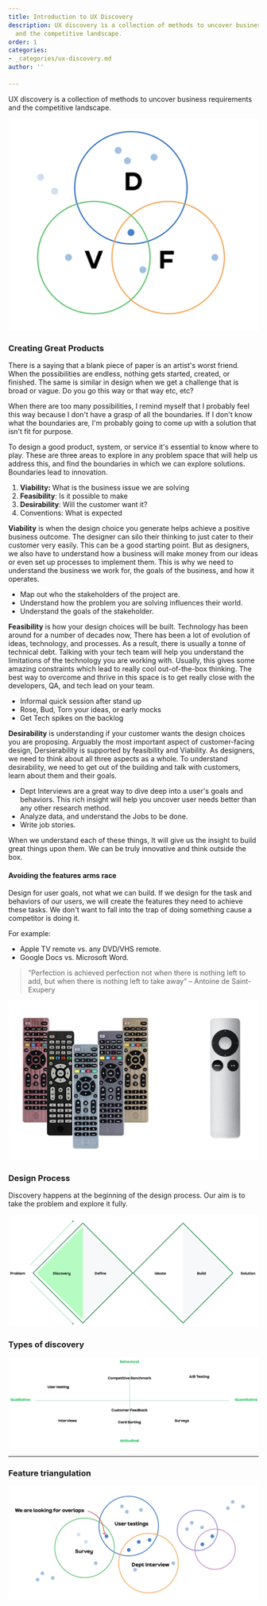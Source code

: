 ```yaml
---
title: Introduction to UX Discovery
description: UX discovery is a collection of methods to uncover business requirements
  and the competitive landscape.
order: 1
categories:
- _categories/ux-discovery.md
author: ''

---
```

UX discovery is a collection of methods to uncover business requirements and the competitive landscape.

![Product design venn](/images/product-design.png)

### Creating Great Products

There is a saying that a blank piece of paper is an artist's worst friend. When the possibilities are endless, nothing gets started, created, or finished. The same is similar in design when we get a challenge that is broad or vague. Do you go this way or that way etc, etc?   
  
When there are too many possibilities, I remind myself that I probably feel this way because I don't have a grasp of all the boundaries. If I don't know what the boundaries are, I'm probably going to come up with a solution that isn't fit for purpose.   
  
To design a good product, system, or service it's essential to know where to play. These are three areas to explore in any problem space that will help us address this, and find the boundaries in which we can explore solutions. Boundaries lead to innovation.

1. **Viability:** What is the business issue we are solving
2. **Feasibility**: Is it possible to make
3. **Desirability**: Will the customer want it?
4. Conventions: What is expected

  
**Viability** is when the design choice you generate helps achieve a positive business outcome. The designer can silo their thinking to just cater to their customer very easily. This can be a good starting point. But as designers, we also have to understand how a business will make money from our ideas or even set up processes to implement them. This is why we need to understand the business we work for, the goals of the business, and how it operates.

* Map out who the stakeholders of the project are.
* Understand how the problem you are solving influences their world.
* Understand the goals of the stakeholder.

  
**Feasibility** is how your design choices will be built. Technology has been around for a number of decades now, There has been a lot of evolution of ideas, technology, and processes. As a result, there is usually a tonne of technical debt. Talking with your tech team will help you understand the limitations of the technology you are working with. Usually, this gives some amazing constraints which lead to really cool out-of-the-box thinking. The best way to overcome and thrive in this space is to get really close with the developers, QA, and tech lead on your team.

* Informal quick session after stand up
* Rose, Bud, Torn your ideas, or early mocks
* Get Tech spikes on the backlog

  
**Desirability** is understanding if your customer wants the design choices you are proposing. Arguably the most important aspect of customer-facing design, Dersierability is supported by feasibility and Viability. As designers, we need to think about all three aspects as a whole. To understand desirability, we need to get out of the building and talk with customers, learn about them and their goals.

* Dept Interviews are a great way to dive deep into a user's goals and behaviors. This rich insight will help you uncover user needs better than any other research method.
* Analyze data, and understand the Jobs to be done.
* Write job stories.

  
When we understand each of these things, It will give us the insight to build great things upon them. We can be truly innovative and think outside the box.

#### Avoiding the features arms race

Design for user goals, not what we can build. If we design for the task and behaviors of our users, we will create the features they need to achieve these tasks. We don't want to fall into the trap of doing something cause a competitor is doing it.   
  
For example:

* Apple TV remote vs. any DVD/VHS remote.
* Google Docs vs. Microsoft Word.

> “Perfection is achieved perfection not when there is nothing left to add, but when there is nothing left to take away” – Antoine de Saint-Exupery

![Example remote controls](/images/remotes.png)

### Design Process

Discovery happens at the beginning of the design process. Our aim is to take the problem and explore it fully.

![Discovery](/images/dd.png)

### Types of discovery

![Discovery](/images/discovery.png)

***

### Feature triangulation

![Discovery](/images/triangulation.png)